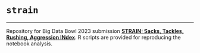 # `strain`

---

Repository for Big Data Bowl 2023 submission [**STRAIN: Sacks, Tackles, Rushing, Aggression INdex**](https://www.kaggle.com/code/statsinthewild/strain-sacks-tackles-rushing-aggression-index). R scripts are provided for reproducing the notebook analysis.

